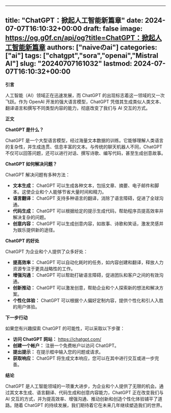 
---
title: "ChatGPT：掀起人工智能新篇章"
date: 2024-07-07T16:10:32+00:00
draft: false
image: https://og.g0f.cn/api/og?title=ChatGPT：掀起人工智能新篇章
authors: ["naiveのai"]
categories: ["ai"]
tags: ["chatgpt","sora","openai","Mistral AI"]
slug: "20240707161032"
lastmod: 2024-07-07T16:10:32+00:00
---
**引言**

人工智能（AI）领域正在迅速发展，而 ChatGPT 的出现标志着这一领域的又一次飞跃。作为 OpenAI 开发的强大语言模型，ChatGPT 凭借其生成类似人类文本、翻译语言和撰写不同类型内容的能力，彻底改变了我们与 AI 交互的方式。

**正文**

**ChatGPT 是什么？**

ChatGPT 是一个大型语言模型，经过海量文本数据的训练。它能够理解人类语言的复杂性，并生成连贯、信息丰富的文本。与传统的聊天机器人不同，ChatGPT 不仅可以回答问题，还可以进行对话、撰写诗歌、编写代码，甚至生成创意故事。

**ChatGPT 如何解决问题？**

ChatGPT 解决问题有多种方法：

* **文本生成：** ChatGPT 可以生成各种文本，包括文章、摘要、电子邮件和脚本。这使企业和个人能够节省大量时间和精力。
* **语言翻译：** ChatGPT 支持多种语言的翻译，消除了语言障碍，促进了全球沟通。
* **代码生成：** ChatGPT 可以根据给定的提示生成代码，帮助程序员提高效率并解决复杂的问题。
* **创意内容：** ChatGPT 可以生成创意内容，如故事、诗歌和笑话，激发灵感并为娱乐提供新的途径。

**ChatGPT 的好处**

ChatGPT 为企业和个人提供了众多好处：

* **提高效率：** ChatGPT 可以自动化耗时的任务，如内容创建和翻译，释放人力资源专注于更具战略性的工作。
* **增强沟通：** ChatGPT 可以帮助打破语言障碍，促进团队和客户之间的有效沟通。
* **创新推动：** ChatGPT 可以激发创意，帮助企业和个人探索新的想法和解决方案。
* **个性化体验：** ChatGPT 可以根据个人偏好定制内容，提供个性化和引人入胜的用户体验。

**下一步行动**

如果您有兴趣探索 ChatGPT 的可能性，可以采取以下步骤：

* **访问 ChatGPT 网站：** https://chatgpt.com/
* **创建一个帐户：** 注册一个免费帐户以访问 ChatGPT。
* **提出提示：** 在提示框中输入您的问题或请求。
* **获取响应：** ChatGPT 将生成文本响应，您可以在其中进行交互或进一步完善。

**结论**

ChatGPT 是人工智能领域的一项重大进步，为企业和个人提供了无限的机会。通过其文本生成、语言翻译、代码生成和创意内容能力，ChatGPT 正在改变我们与 AI 交互的方式，并为提高效率、增强沟通、推动创新和创造个性化体验铺平了道路。随着 ChatGPT 的持续发展，我们期待着它在未来几年继续塑造我们的世界。
